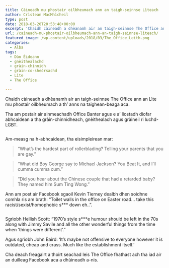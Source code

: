 ```yaml
---
title: Càineadh mu phostair oilbheumach ann an taigh-seinnse Lìteach
author: Crìstean MacMhìcheil
type: post
date: 2018-03-20T20:53:48+00:00
excerpt: 'Chaidh càineadh a dhèanamh air an taigh-seinnse The Office ann an Lìte mu phostair oilbheumach a th&#x27; anns na taighean-beaga aca.'
url: /caineadh-mu-phostair-oilbheumach-ann-an-taigh-seinnse-liteach/
featured_image: /wp-content/uploads/2018/03/The_Office_Leith.png
categories:
  - Alba
tags:
  - Dùn Èideann
  - gnèithealachd
  - gràin-chinnidh
  - gràin-co-sheòrsachd
  - Lìte
  - The Office

---
```

Chaidh càineadh a dhèanamh air an taigh-seinnse The Office ann an Lìte mu phostair oilbheumach a th&#8217; anns na taighean-beaga aca.

Tha am postair air ainmeachadh Office Banter agus e a&#8217; liostadh diofar abhcaidean a tha gràin-chinnidheach, gnèithealach agus gràineil ri luchd-LGBT.<figure>

<img class="aligncenter" src="https://i0.wp.com/geidh.uk/wp-content/uploads/2018/03/The_Office_Jokes.jpg" alt="" data-id="1539" data-recalc-dims="1" /></figure> 

Am-measg na h-abhcaidean, tha eisimpleirean mar:

<blockquote class="wp-block-quote">
  <p>
    “What’s the hardest part of rollerblading? Telling your parents that you are gay.”
  </p>
</blockquote>

<blockquote class="wp-block-quote">
  <p>
    “What did Boy George say to Michael Jackson? You Beat It, and I’ll cumma cumma cum.”
  </p>
</blockquote>

<blockquote class="wp-block-quote">
  <p>
    “Did you hear about the Chinese couple that had a retarded baby? They named him Sum Ting Wong.”
  </p>
</blockquote>

Ann am post air Facebook sgaoil Kevin Tierney dealbh dhen soidhne comhla ris am brath: &#8220;Toilet walls in the office on Easter road&#8230; take this racist/sexist/homophobic s\*** down eh..&#8221;.<figure class="wp-block-image aligncenter">

<img class="wp-image-1581 aligncenter" src="https://i0.wp.com/geidh.uk/wp-content/uploads/2018/03/Kevin_Tierney_Post.jpg" alt="" srcset="https://i0.wp.com/geidh.uk/wp-content/uploads/2018/03/Kevin_Tierney_Post.jpg?w=634&ssl=1 634w, https://i0.wp.com/geidh.uk/wp-content/uploads/2018/03/Kevin_Tierney_Post.jpg?resize=300%2C79&ssl=1 300w" sizes="(max-width: 634px) 100vw, 634px" data-recalc-dims="1" /></figure> 

Sgrìobh Hellish Scott: “1970’s style s\***e humour should be left in the 70s along with Jimmy Savile and all the other wonderful things from the time when ‘things were different’.”

Agus sgrìobh John Baird: &#8216;It&#8217;s maybe not offensive to everyone however it is outdated, cheap and crass. Much like the establishment itself.&#8217;

Cha deach freagairt a thoirt seachad leis The Office fhathast ach tha iad air an duilleag Facebook aca a dhùineadh a-nis.